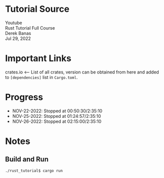 # Tutorial Source
Youtube  
Rust Tutorial Full Course  
Derek Banas  
Jul 29, 2022

# Important Links
crates.io <-- List of all crates, version can be obtained from here and added to `[dependencies]` list in `Cargo.toml`.

# Progress
- NOV-22-2022: Stopped at 00:50:30/2:35:10
- NOV-25-2022: Stopped at 01:24:57/2:35:10
- NOV-26-2022: Stopped at 02:15:00/2:35:10

# Notes
## Build and Run
```
./rust_tutorial$ cargo run
```

